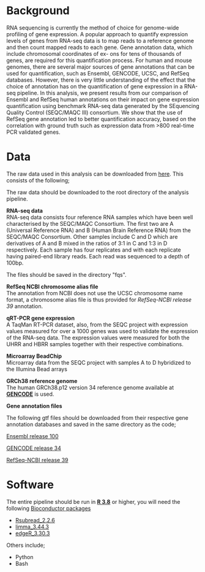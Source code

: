 # Background

RNA sequencing is currently the method of choice for genome-wide profiling of gene expression. A popular approach to quantify expression levels of genes from
RNA-seq data is to map reads to a reference genome and then count mapped reads to each gene. Gene annotation data, which include chromosomal coordinates of ex-
ons for tens of thousands of genes, are required for this quantification process. For human and mouse genomes, there are several major sources of gene annotations that can be used for quantification, such as Ensembl, GENCODE, UCSC, and RefSeq databases. However, there is very little understanding of the effect that the choice of annotation has on the quantification of gene expression in a RNA-seq pipeline. In this analysis, we present results from our comparison of Ensembl and RefSeq human annotations on their impact on gene expression quantification using benchmark RNA-seq data generated by the SEquencing Quality Control (SEQC/MAQC III) consortium. We show that the use of RefSeq gene annotation led to better quantification accuracy, based on the correlation with ground truth such as expression data from >800 real-time PCR validated genes.

# Data
The raw data used in this analysis can be downloaded from [here](https://latrobeuni-my.sharepoint.com/:f:/g/personal/dchisanga_ltu_edu_au/EqsmFwoBT21LjnvqwmQNy44BR4wNl0KiomM1MRApyxAI6Q?e=4ivV0a). This consists of the following;

The raw data should be downloaded to the root directory of the analysis pipeline.

**RNA-seq data**\
RNA-seq data consists four reference RNA samples which have been well characterised by the SEQC/MAQC Consortium. The first two are A (Universal Reference RNA) and B (Human Brain Reference RNA) from the SEQC/MAQC Consortium. Other samples include C and D which are derivatives of A and B mixed in the ratios of 3:1 in C and 1:3 in D respectively. Each sample has four replicates and with each replicate having paired-end library reads. Each read was sequenced to a depth of 100bp. 

The files should be saved in the directory "fqs".

**RefSeq NCBI chromosome alias file**\
The annotation from NCBI does not use the UCSC chromosome name format, a chromosome alias file is thus provided for *RefSeq-NCBI release 39* annotation. 

**qRT-PCR gene expression**\
A TaqMan RT-PCR dataset, also, from the SEQC project with expression values measured for over a 1000 genes was used to validate the expression of the RNA-seq
data. The expression values were measured for both the UHRR and HBRR samples together with their respective combinations.

**Microarray BeadChip**\
Microarray data from the SEQC project with samples A to D hybridized to the Illumina Bead arrays

**GRCh38 reference genome**\
The human GRCh38.p12 version 34 reference genome available at [**GENCODE**](ftp://ftp.ebi.ac.uk/pub/databases/gencode/Gencode_human/release_34/GRCh38.primary_assembly.genome.fa.gz) is used. 

**Gene annotation files**

The following gtf files should be downloaded from their respective gene annotation databases and saved in the same directory as the code;

[Ensembl release 100](http://ftp.ensembl.org/pub/release-100/gtf/homo_sapiens/Homo_sapiens.GRCh38.100.gtf.gz)

[GENCODE release 34](http://ftp.ebi.ac.uk/pub/databases/gencode/Gencode_human/release_34/gencode.v34.annotation.gtf.gz)

[RefSeq-NCBI release 39](https://ftp.ncbi.nlm.nih.gov/genomes/all/GCF/000/001/405/GCF_000001405.39_GRCh38.p13/GCF_000001405.39_GRCh38.p13_genomic.gtf.gz)


# Software

The entire pipeline should be run in [**R 3.8**](https://www.r-project.org/) or higher, you will need the following [Bioconductor packages ](https://bioconductor.org)
* [Rsubread_2.2.6](https://bioconductor.org/packages/release/bioc/html/Rsubread.html)
* [limma_3.44.3](https://bioconductor.org/packages/release/bioc/html/limma.html)
* [edgeR_3.30.3](https://bioconductor.org/packages/release/bioc/html/edgeR.html)

Others include;
* Python
* Bash


